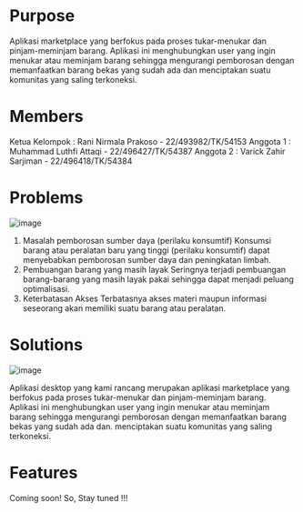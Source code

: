 # Purpose #
Aplikasi marketplace yang berfokus pada proses tukar-menukar dan pinjam-meminjam barang. Aplikasi ini menghubungkan user yang ingin menukar atau meminjam barang sehingga mengurangi pemborosan dengan memanfaatkan barang bekas yang sudah ada dan menciptakan suatu komunitas yang saling terkoneksi.

# Members #
Ketua Kelompok   : Rani Nirmala Prakoso    - 22/493982/TK/54153
Anggota 1        : Muhammad Luthfi Attaqi  - 22/496427/TK/54387
Anggota 2        : Varick Zahir Sarjiman   - 22/496418/TK/54384

# Problems #
![image](https://cdns.klimg.com/merdeka.com/i/w/news/2021/11/26/1380339/540x270/tahun-depan-seluruh-indonesia-ditargetkan-sudah-terkoneksi-4g.jpg)
1. Masalah pemborosan sumber daya (perilaku konsumtif)
   Konsumsi barang atau peralatan baru yang tinggi (perilaku konsumtif) dapat menyebabkan pemborosan sumber daya dan peningkatan limbah.
2. Pembuangan barang yang masih layak
   Seringnya terjadi pembuangan barang-barang yang masih layak pakai sehingga dapat menjadi peluang optimalisasi.
3. Keterbatasan Akses
   Terbatasnya akses materi maupun informasi seseorang akan memiliki suatu barang atau peralatan.

# Solutions #
![image](https://assets.pikiran-rakyat.com/crop/0x0:0x0/750x500/photo/2022/12/06/4236963319.jpg)

Aplikasi desktop yang kami rancang merupakan aplikasi marketplace yang berfokus pada proses tukar-menukar dan pinjam-meminjam barang. Aplikasi ini menghubungkan user yang ingin menukar atau meminjam barang sehingga mengurangi pemborosan dengan memanfaatkan barang bekas yang sudah ada dan. menciptakan suatu komunitas yang saling terkoneksi.

# Features #
Coming soon! So, Stay tuned !!!
